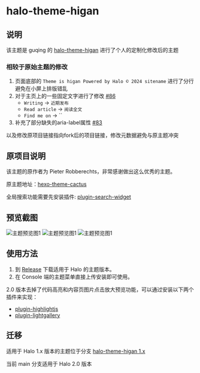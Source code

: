 # halo-theme-higan

## 说明

该主题是 guqing 的 [halo-theme-higan](https://github.com/guqing/halo-theme-higan) 进行了个人的定制化修改后的主题

### 相较于原始主题的修改

1. 页面底部的 `Theme is higan Powered by Halo © 2024 sitename` 进行了分行避免在小屏上排版错乱
2. 对于主页上的一些固定文字进行了修改 [#86](https://github.com/guqing/halo-theme-higan/issues/86)
    - `Writing` -> `近期发布`
    - `Read article` -> `阅读全文`
    - `Find me on` -> ``
3. 补充了部分缺失的aria-label属性 [#83](https://github.com/guqing/halo-theme-higan/issues/83)

以及修改原项目链接指向fork后的项目链接，修改元数据避免与原主题冲突

## 原项目说明

该主题的原作者为 Pieter Robberechts，非常感谢做出这么优秀的主题。

原主题地址：[hexo-theme-cactus](https://github.com/probberechts/hexo-theme-cactus.git)

全局搜索功能需要先安装插件: [plugin-search-widget](https://github.com/halo-sigs/plugin-search-widget)

## 预览截图

![主题预览图1](./screenshots/Theme20220325-221824@2x.png)
![主题预览图1](./screenshots/Theme20220325-221950@2x.png)
![主题预览图1](./screenshots/Theme20220325-221912@2x.png)

## 使用方法

1. 到 [Release](https://github.com/HowieHz/halo-theme-higan-hz/releases) 下载适用于 Halo 的主题版本。
2. 在 Console 端的主题菜单直接上传安装即可使用。

2.0 版本去掉了代码高亮和内容页图片点击放大预览功能，可以通过安装以下两个插件来实现：

- [plugin-highlightjs](https://github.com/halo-sigs/plugin-highlightjs)
- [plugin-lightgallery](https://github.com/halo-sigs/plugin-lightgallery)

## 迁移

适用于 Halo 1.x 版本的主题位于分支 [halo-theme-higan 1.x](https://github.com/HowieHz/halo-theme-higan-hz/tree/1.x)

当前 main 分支适用于 Halo 2.0 版本
